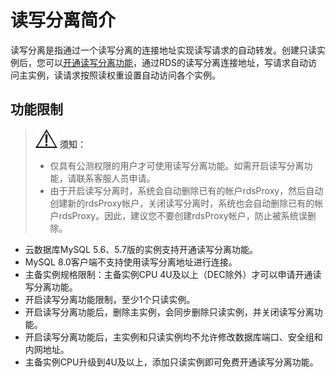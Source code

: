 # 读写分离简介<a name="rds_11_0016"></a>

读写分离是指通过一个读写分离的连接地址实现读写请求的自动转发。创建只读实例后，您可以[开通读写分离功能](开通读写分离.md)，通过RDS的读写分离连接地址，写请求自动访问主实例，读请求按照读权重设置自动访问各个实例。

## 功能限制<a name="zh-cn_topic_0199566296_section16458956512"></a>

>![](public_sys-resources/icon-notice.gif) **须知：**   
>-   仅具有公测权限的用户才可使用读写分离功能。如需开启读写分离功能，请联系客服人员申请。  
>-   由于开启读写分离时，系统会自动删除已有的帐户rdsProxy，然后自动创建新的rdsProxy帐户，关闭读写分离时，系统也会自动删除已有的帐户rdsProxy。因此，建议您不要创建rdsProxy帐户，防止被系统误删除。  

-   云数据库MySQL 5.6、5.7版的实例支持开通读写分离功能。
-   MySQL 8.0客户端不支持使用读写分离地址进行连接。
-   主备实例规格限制：主备实例CPU 4U及以上（DEC除外）才可以申请开通读写分离功能。
-   开启读写分离功能限制，至少1个只读实例。
-   开启读写分离功能后，删除主实例，会同步删除只读实例，并关闭读写分离功能。
-   开启读写分离功能后，主实例和只读实例均不允许修改数据库端口、安全组和内网地址。
-   主备实例CPU升级到4U及以上，添加只读实例即可免费开通读写分离功能。

